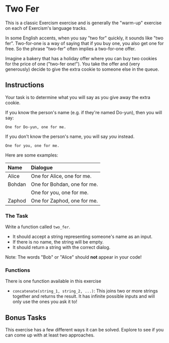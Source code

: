 # Two Fer

This is a classic Exercism exercise and is generally the "warm-up" exercise on each of Exercism's language tracks.

In some English accents, when you say "two for" quickly, it sounds like "two fer".
Two-for-one is a way of saying that if you buy one, you also get one for free.
So the phrase "two-fer" often implies a two-for-one offer.

Imagine a bakery that has a holiday offer where you can buy two cookies for the price of one ("two-fer one!").
You take the offer and (very generously) decide to give the extra cookie to someone else in the queue.

## Instructions

Your task is to determine what you will say as you give away the extra cookie.

If you know the person's name (e.g. if they're named Do-yun), then you will say:

```
One for Do-yun, one for me.
```

If you don't know the person's name, you will say _you_ instead.

```
One for you, one for me.
```

Here are some examples:

| Name   | Dialogue                    |
| :----- | :-------------------------- |
| Alice  | One for Alice, one for me.  |
| Bohdan | One for Bohdan, one for me. |
|        | One for you, one for me.    |
| Zaphod | One for Zaphod, one for me. |

### The Task

Write a function called `two_fer`.

- It should accept a string representing someone's name as an input.
- If there is no name, the string will be empty.
- It should return a string with the correct dialog.

Note: The words "Bob" or "Alice" should **not** appear in your code!

### Functions

There is one function available in this exercise

- `concatenate(string_1, string_2, ...)`: This joins two or more strings together and returns the result. It has infinite possible inputs and will only use the ones you ask it to!

## Bonus Tasks

This exercise has a few different ways it can be solved.
Explore to see if you can come up with at least two approaches.
